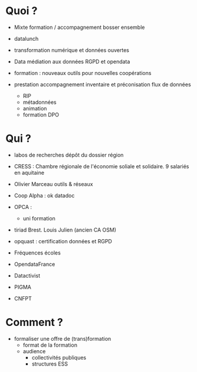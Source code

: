 # Quoi ?

* Mixte formation / accompagnement
  bosser ensemble

* datalunch

* transformation numérique et données ouvertes

* Data
  médiation aux données
  RGPD et opendata

* formation : nouveaux outils pour nouvelles coopérations

* prestation accompagnement inventaire et préconisation flux de données
  * RIP
  * métadonnées
  * animation
  * formation DPO

# Qui ?

* labos de recherches
  dépôt du dossier région

* CRESS : Chambre régionale de l'économie soliale et solidaire. 9 salariés en aquitaine

* Olivier Marceau outils & réseaux

* Coop Alpha : ok datadoc

* OPCA :
  * uni formation
* tiriad
  Brest. Louis Julien (ancien CA OSM)
* opquast : certification données et RGPD
* Fréquences écoles
* OpendataFrance
* Datactivist
* PIGMA
* CNFPT

# Comment ?

* formaliser une offre de (trans)formation
  * format de la formation
  * audience
    * collectivités publiques
    * structures ESS
    
